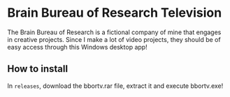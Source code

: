 # Brain Bureau of Research Television

The Brain Bureau of Research is a fictional company of mine that engages in creative projects. Since I make a lot of video projects, they should be of easy access through this Windows desktop app!


## How to install

In ``releases``, download the bbortv.rar file, extract it and execute bbortv.exe!
